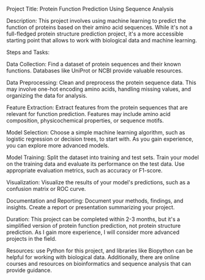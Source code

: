 Project Title: Protein Function Prediction Using Sequence Analysis



Description:
This project involves using machine learning to predict the function of proteins based on their amino acid sequences. While it's not a full-fledged protein structure prediction project, it's a more accessible starting point that allows to work with biological data and machine learning.




Steps and Tasks:

Data Collection: Find a dataset of protein sequences and their known functions. Databases like UniProt or NCBI provide valuable resources.

Data Preprocessing: Clean and preprocess the protein sequence data. This may involve one-hot encoding amino acids, handling missing values, and organizing the data for analysis.

Feature Extraction: Extract features from the protein sequences that are relevant for function prediction. Features may include amino acid composition, physicochemical properties, or sequence motifs.

Model Selection: Choose a simple machine learning algorithm, such as logistic regression or decision trees, to start with. As you gain experience, you can explore more advanced models.

Model Training: Split the dataset into training and test sets. Train your model on the training data and evaluate its performance on the test data. Use appropriate evaluation metrics, such as accuracy or F1-score.

Visualization: Visualize the results of your model's predictions, such as a confusion matrix or ROC curve.

Documentation and Reporting: Document your methods, findings, and insights. Create a report or presentation summarizing your project.








Duration: This project can be completed within 2-3 months, but it's a simplified version of protein function prediction, not protein structure prediction. As I gain more experience, I will consider more advanced projects in the field.


Resources: use Python for this project, and libraries like Biopython can be helpful for working with biological data. Additionally, there are online courses and resources on bioinformatics and sequence analysis that can provide guidance.



